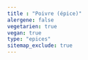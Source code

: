 ```yaml
---
title : "Poivre (épice)"
alergene: false
vegetarien: true
vegan: true
type: "epices"
sitemap_exclude: true
--- 
```

